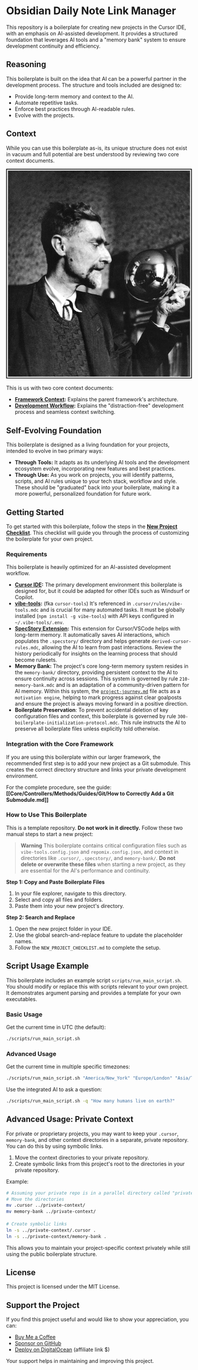 # Obsidian Daily Note Link Manager

This repository is a boilerplate for creating new projects in the Cursor IDE, with an emphasis on AI-assisted development. It provides a structured foundation that leverages AI tools and a "memory bank" system to ensure development continuity and efficiency.

## Reasoning

This boilerplate is built on the idea that AI can be a powerful partner in the development process. The structure and tools included are designed to:
- Provide long-term memory and context to the AI.
- Automate repetitive tasks.
- Enforce best practices through AI-readable rules.
- Evolve with the projects.

## Context

While you can use this boilerplate as-is, its unique structure does not exist in vacuum and full potential are best understood by reviewing two core context documents.

![Self Portrait by M.C. Escher](assets/57a95e87272bed1cbe000aa19566db81.jpg)

This is us with two core context documents:

-   **[Framework Context](docs/000-Framework-Context.md):** Explains the parent framework's architecture.
-   **[Development Workflow](docs/010-Development-Workflow.md):** Explains the "distraction-free" development process and seamless context switching.

## Self-Evolving Foundation

This boilerplate is designed as a living foundation for your projects, intended to evolve in two primary ways:

*   **Through Tools:** It adapts as its underlying AI tools and the development ecosystem evolve, incorporating new features and best practices.
*   **Through Use:** As you work on projects, you will identify patterns, scripts, and AI rules unique to your tech stack, workflow and style. These should be "graduated" back into your boilerplate, making it a more powerful, personalized foundation for future work.

## Getting Started

To get started with this boilerplate, follow the steps in the **[New Project Checklist](NEW_PROJECT_CHECKLIST.md)**. This checklist will guide you through the process of customizing the boilerplate for your own project.

### Requirements

This boilerplate is heavily optimized for an AI-assisted development workflow. 

*   **[Cursor IDE](https://cursor.com):** The primary development environment this boilerplate is designed for, but it could be adapted for other IDEs such as Windsurf or Copilot.
*   **[vibe-tools](https://github.com/eastlondoner/vibe-tools):** (fka `cursor-tools`) It's referenced in `.cursor/rules/vibe-tools.mdc` and is crucial for many automated tasks. It must be globally installed (`npm install -g vibe-tools`) with API keys configured in `~/.vibe-tools/.env`.
*   **[SpecStory Extension](https://github.com/specstoryai/getspecstory):** This extension for Cursor/VSCode helps with long-term memory. It automatically saves AI interactions, which populates the `.specstory/` directory and helps generate `derived-cursor-rules.mdc`, allowing the AI to learn from past interactions. Review the history periodically for insights on the learning process that should become rulesets.
*   **Memory Bank:** The project's core long-term memory system resides in the `memory-bank/` directory, providing persistent context to the AI to ensure continuity across sessions. This system is governed by rule `210-memory-bank.mdc` and is an adaptation of a community-driven pattern for AI memory. Within this system, the [`project-journey.md`](memory-bank/project-journey.md) file acts as a `motivation engine`, helping to mark progress against clear goalposts and ensure the project is always moving forward in a positive direction.
*   **Boilerplate Preservation**: To prevent accidental deletion of key configuration files and context, this boilerplate is governed by rule `300-boilerplate-initialization-protocol.mdc`. This rule instructs the AI to preserve all boilerplate files unless explicitly told otherwise.

### Integration with the Core Framework

If you are using this boilerplate within our larger framework, the recommended first step is to add your new project as a Git submodule. This creates the correct directory structure and links your private development environment.

For the complete procedure, see the guide: **[[Core/Controllers/Methods/Guides/Git/How to Correctly Add a Git Submodule.md]]**

### How to Use This Boilerplate

This is a template repository. **Do not work in it directly.** Follow these two manual steps to start a new project:

> **Warning**
> This boilerplate contains critical configuration files such as `vibe-tools.config.json` and `repomix.config.json`, and context in directories like `.cursor/`, `.specstory/`, and `memory-bank/`. **Do not delete or overwrite these files** when starting a new project, as they are essential for the AI's performance and continuity.

**Step 1: Copy and Paste Boilerplate Files**

1.  In your file explorer, navigate to this directory.
2.  Select and copy all files and folders.
3.  Paste them into your new project's directory.

**Step 2: Search and Replace**

1.  Open the new project folder in your IDE.
2.  Use the global search-and-replace feature to update the placeholder names.
3.  Follow the `NEW_PROJECT_CHECKLIST.md` to complete the setup.

## Script Usage Example

This boilerplate includes an example script `scripts/run_main_script.sh`. You should modify or replace this with scripts relevant to your own project. It demonstrates argument parsing and provides a template for your own executables.

### Basic Usage

Get the current time in UTC (the default):
```bash
./scripts/run_main_script.sh
```

### Advanced Usage

Get the current time in multiple specific timezones:
```bash
./scripts/run_main_script.sh "America/New_York" "Europe/London" "Asia/Tokyo"
```

Use the integrated AI to ask a question:
```bash
./scripts/run_main_script.sh -q "How many humans live on earth?"
```

## Advanced Usage: Private Context

For private or proprietary projects, you may want to keep your `.cursor`, `memory-bank`, and other context directories in a separate, private repository. You can do this by using symbolic links.

1.  Move the context directories to your private repository.
2.  Create symbolic links from this project's root to the directories in your private repository.

Example:
```bash
# Assuming your private repo is in a parallel directory called "private-context"
# Move the directories
mv .cursor ../private-context/
mv memory-bank ../private-context/

# Create symbolic links
ln -s ../private-context/.cursor .
ln -s ../private-context/memory-bank .
```
This allows you to maintain your project-specific context privately while still using the public boilerplate structure.

## License

This project is licensed under the MIT License.

## Support the Project

If you find this project useful and would like to show your appreciation, you can:

- [Buy Me a Coffee](https://buymeacoffee.com/pequet)
- [Sponsor on GitHub](https://github.com/sponsors/pequet)
- [Deploy on DigitalOcean](https://www.digitalocean.com/?refcode=51594d5c5604) (affiliate link $) 

Your support helps in maintaining and improving this project. 

